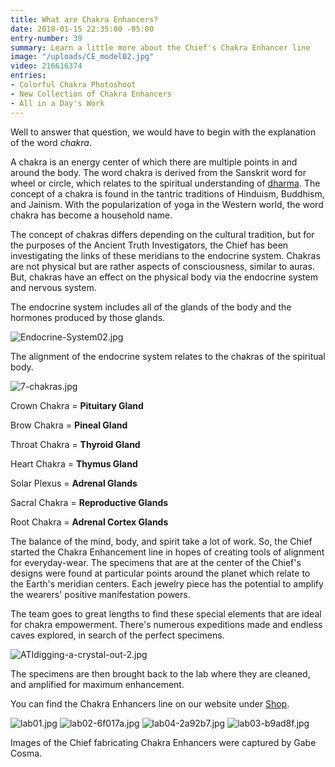 ```yaml
---
title: What are Chakra Enhancers?
date: 2018-01-15 22:35:00 -05:00
entry-number: 39
summary: Learn a little more about the Chief's Chakra Enhancer line
image: "/uploads/CE_model02.jpg"
video: 216616374
entries:
- Colorful Chakra Photoshoot
- New Collection of Chakra Enhancers
- All in a Day's Work
---
```


Well to answer that question, we would have to begin with the explanation of the word *chakra*.

A chakra is an energy center of which there are multiple points in and around the body. The word chakra is derived from the Sanskrit word for wheel or circle, which relates to the spiritual understanding of [dharma](https://en.wikipedia.org/wiki/Dharma). The concept of a chakra is found in the tantric traditions of Hinduism, Buddhism, and Jainism. With the popularization of yoga in the Western world, the word chakra has become a household name.

The concept of chakras differs depending on the cultural tradition, but for the purposes of the Ancient Truth Investigators, the Chief has been investigating the links of these meridians to the endocrine system. Chakras are not physical but are rather aspects of consciousness, similar to auras. But, chakras have an effect on the physical body via the endocrine system and nervous system.

The endocrine system includes all of the glands of the body and the hormones produced by those glands.

![Endocrine-System02.jpg](/uploads/Endocrine-System02.jpg)

The alignment of the endocrine system relates to the chakras of the spiritual body.

![7-chakras.jpg](/uploads/7-chakras.jpg)

Crown Chakra = **Pituitary Gland**

Brow Chakra = **Pineal Gland**

Throat Chakra = **Thyroid Gland**

Heart Chakra = **Thymus Gland**

Solar Plexus = **Adrenal Glands**

Sacral Chakra = **Reproductive Glands**

Root Chakra = **Adrenal Cortex Glands**

The balance of the mind, body, and spirit take a lot of work. So, the Chief started the Chakra Enhancement line in hopes of creating tools of alignment for everyday-wear. The specimens that are at the center of the Chief's designs were found at particular points around the planet which relate to the Earth's meridian centers. Each jewelry piece has the potential to amplify the wearers' positive manifestation powers.

The team goes to great lengths to find these special elements that are ideal for chakra empowerment. There's numerous expeditions made and endless caves explored, in search of the perfect specimens. 

![ATIdigging-a-crystal-out-2.jpg](/uploads/ATIdigging-a-crystal-out-2.jpg)

The specimens are then brought back to the lab where they are cleaned, and amplified for maximum enhancement. 

You can find the Chakra Enhancers line on our website under [Shop](http://ancienttruthinvestigators.com/shop/). 

![lab01.jpg](/uploads/lab01.jpg)
![lab02-6f017a.jpg](/uploads/lab02-6f017a.jpg)
![lab04-2a92b7.jpg](/uploads/lab04-2a92b7.jpg)
![lab03-b9ad8f.jpg](/uploads/lab03-b9ad8f.jpg)

Images of the Chief fabricating Chakra Enhancers were captured by Gabe Cosma. 